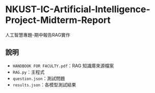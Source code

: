 # NKUST-IC-Artificial-Intelligence-Project-Midterm-Report
人工智慧專題-期中報告RAG實作

## 說明

- `HANDBOOK FOR FACULTY.pdf`：RAG 知識庫來源檔案
- `RAG.py`：主程式
- `question.json`：測試問題
- `results.json`：各模型測試結果
